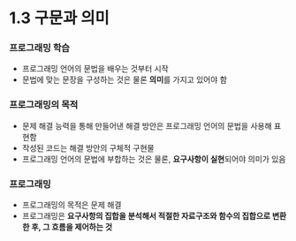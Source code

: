 # 1.3 구문과 의미
### 프로그래밍 학습
- 프로그래밍 언어의 문법을 배우는 것부터 시작
- 문법에 맞는 문장을 구성하는 것은 물론 **의미**를 가지고 있어야 함
### 프로그래밍의 목적
- 문제 해결 능력을 통해 만들어낸 해결 방안은 프로그래밍 언어의 문법을 사용해 표현함
- 작성된 코드는 해결 방안의 구체적 구현물
- 프로그래밍 언어의 문법에 부합하는 것은 물론, **요구사항이 실현**되어야 의미가 있음
### 프로그래밍
- 프로그래밍의 목적은 문제 해결
- 프로그래밍은 **요구사항의 집합을 분석해서 적절한 자료구조와 함수의 집합으로 변환한 후, 그 흐름을 제어하는 것**
